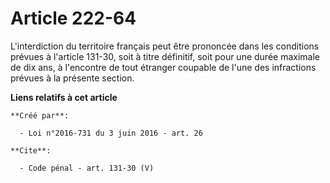 # Article 222-64

L'interdiction du territoire français peut être prononcée dans les conditions prévues à l'article 131-30, soit à titre
définitif, soit pour une durée maximale de dix ans, à l'encontre de tout étranger coupable de l'une des infractions prévues à
la présente section.

**Liens relatifs à cet article**

	**Créé par**:

	  - Loi n°2016-731 du 3 juin 2016 - art. 26

	**Cite**:

	  - Code pénal - art. 131-30 (V)

